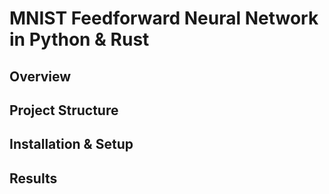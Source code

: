 # MNIST Feedforward Neural Network in Python & Rust

## Overview

## Project Structure

## Installation & Setup

## Results
